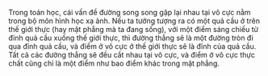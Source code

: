 Trong toán học, cái vấn đề đường song song gặp lại nhau tại vô cực nằm trong bộ môn hình học xạ ảnh. Nếu ta tưởng tượng ra có một quả cầu ở trên thế giới thực (hay mặt phẳng mà ta đang sống), với một điểm sáng chiếu từ đỉnh quả cầu xuống thế giới thực, thì đường thẳng sẽ là một đường tròn đi qua đỉnh quả cầu, và điểm ở vô cực ở thế giới thực sẽ là đỉnh của quả cầu. Tất cả các đường thẳng sẽ đều cắt nhau tại vô cực, và điểm ở vô cực thực chất cũng chỉ là một điểm như bao điểm khác trong mặt phẳng.